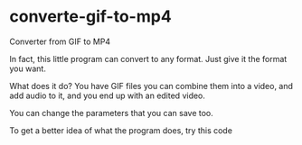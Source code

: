 # converte-gif-to-mp4
Converter from GIF to MP4

In fact, this little program can convert to any format. Just give it the format you want. 

What does it do? 
You have GIF files you can combine them into a video, and add audio to it, and you end up with an edited video.

You can change the parameters that you can save too.

To get a better idea of what the program does, try this code
